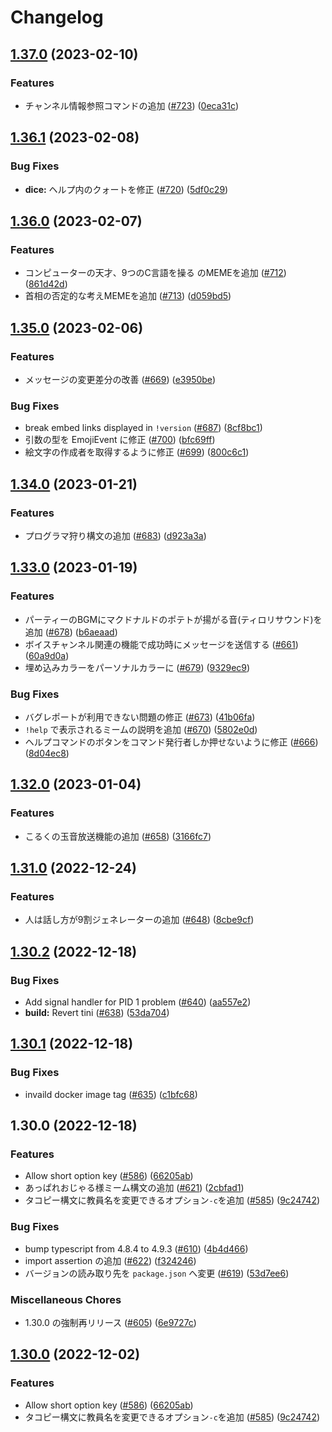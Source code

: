 # Changelog

## [1.37.0](https://github.com/approvers/OreOreBot2/compare/oreorebot2-v1.36.1...oreorebot2-v1.37.0) (2023-02-10)


### Features

* チャンネル情報参照コマンドの追加 ([#723](https://github.com/approvers/OreOreBot2/issues/723)) ([0eca31c](https://github.com/approvers/OreOreBot2/commit/0eca31c70b0adb453aac3bc45976bb811eb2decf))

## [1.36.1](https://github.com/approvers/OreOreBot2/compare/oreorebot2-v1.36.0...oreorebot2-v1.36.1) (2023-02-08)


### Bug Fixes

* **dice:** ヘルプ内のクォートを修正 ([#720](https://github.com/approvers/OreOreBot2/issues/720)) ([5df0c29](https://github.com/approvers/OreOreBot2/commit/5df0c29eda7df163dcc6118b24f42e488b8f7c83))

## [1.36.0](https://github.com/approvers/OreOreBot2/compare/oreorebot2-v1.35.0...oreorebot2-v1.36.0) (2023-02-07)


### Features

* コンピューターの天才、9つのC言語を操る のMEMEを追加 ([#712](https://github.com/approvers/OreOreBot2/issues/712)) ([861d42d](https://github.com/approvers/OreOreBot2/commit/861d42dec9aa0c42e4bb7e1a961fa24eb05c71de))
* 首相の否定的な考えMEMEを追加 ([#713](https://github.com/approvers/OreOreBot2/issues/713)) ([d059bd5](https://github.com/approvers/OreOreBot2/commit/d059bd5a56a53dc16bded843ad3d143694062e94))

## [1.35.0](https://github.com/approvers/OreOreBot2/compare/oreorebot2-v1.34.0...oreorebot2-v1.35.0) (2023-02-06)


### Features

* メッセージの変更差分の改善 ([#669](https://github.com/approvers/OreOreBot2/issues/669)) ([e3950be](https://github.com/approvers/OreOreBot2/commit/e3950bebd5693848fa5798fc2ff64cf74f5b069b))


### Bug Fixes

* break embed links displayed in `!version` ([#687](https://github.com/approvers/OreOreBot2/issues/687)) ([8cf8bc1](https://github.com/approvers/OreOreBot2/commit/8cf8bc16b4b71c76807b3ad84d0db41e529368a5))
* 引数の型を EmojiEvent に修正 ([#700](https://github.com/approvers/OreOreBot2/issues/700)) ([bfc69ff](https://github.com/approvers/OreOreBot2/commit/bfc69ff09c4cc0491adfedbabd50386e30c18bf4))
* 絵文字の作成者を取得するように修正 ([#699](https://github.com/approvers/OreOreBot2/issues/699)) ([800c6c1](https://github.com/approvers/OreOreBot2/commit/800c6c149c51c1338ba14bee2f62ed5e1db23fd3))

## [1.34.0](https://github.com/approvers/OreOreBot2/compare/oreorebot2-v1.33.0...oreorebot2-v1.34.0) (2023-01-21)


### Features

* プログラマ狩り構文の追加 ([#683](https://github.com/approvers/OreOreBot2/issues/683)) ([d923a3a](https://github.com/approvers/OreOreBot2/commit/d923a3ad96e5da6163eb6c8b3d3a1dedcb0e6b98))

## [1.33.0](https://github.com/approvers/OreOreBot2/compare/oreorebot2-v1.32.0...oreorebot2-v1.33.0) (2023-01-19)


### Features

* パーティーのBGMにマクドナルドのポテトが揚がる音(ティロリサウンド)を追加 ([#678](https://github.com/approvers/OreOreBot2/issues/678)) ([b6aeaad](https://github.com/approvers/OreOreBot2/commit/b6aeaad871dc3a1af140e1ab241fdc1380666229))
* ボイスチャンネル関連の機能で成功時にメッセージを送信する ([#661](https://github.com/approvers/OreOreBot2/issues/661)) ([60a9d0a](https://github.com/approvers/OreOreBot2/commit/60a9d0aaa6790b77f1ef4db860d85130387ee6d2))
* 埋め込みカラーをパーソナルカラーに ([#679](https://github.com/approvers/OreOreBot2/issues/679)) ([9329ec9](https://github.com/approvers/OreOreBot2/commit/9329ec9521148e8b088091e2b3400a032356ca41))


### Bug Fixes

* バグレポートが利用できない問題の修正 ([#673](https://github.com/approvers/OreOreBot2/issues/673)) ([41b06fa](https://github.com/approvers/OreOreBot2/commit/41b06fae467697877f87563d4f6a994f3b85f9d0))
* `!help` で表示されるミームの説明を追加 ([#670](https://github.com/approvers/OreOreBot2/issues/670)) ([5802e0d](https://github.com/approvers/OreOreBot2/commit/5802e0df7e67319bb146d38c25249d14c663b030))
* ヘルプコマンドのボタンをコマンド発行者しか押せないように修正 ([#666](https://github.com/approvers/OreOreBot2/issues/666)) ([8d04ec8](https://github.com/approvers/OreOreBot2/commit/8d04ec8720a96ccb190e9ef6b65fafe938ac4e9c))

## [1.32.0](https://github.com/approvers/OreOreBot2/compare/oreorebot2-v1.31.0...oreorebot2-v1.32.0) (2023-01-04)


### Features

* こるくの玉音放送機能の追加 ([#658](https://github.com/approvers/OreOreBot2/issues/658)) ([3166fc7](https://github.com/approvers/OreOreBot2/commit/3166fc7f8a4b3f8e10c58d828292ae0d3bca7e1a))

## [1.31.0](https://github.com/approvers/OreOreBot2/compare/oreorebot2-v1.30.2...oreorebot2-v1.31.0) (2022-12-24)


### Features

* 人は話し方が9割ジェネレーターの追加 ([#648](https://github.com/approvers/OreOreBot2/issues/648)) ([8cbe9cf](https://github.com/approvers/OreOreBot2/commit/8cbe9cffc02155561eb9bc9c0dd532896281fdc3))

## [1.30.2](https://github.com/approvers/OreOreBot2/compare/oreorebot2-v1.30.1...oreorebot2-v1.30.2) (2022-12-18)


### Bug Fixes

* Add signal handler for PID 1 problem ([#640](https://github.com/approvers/OreOreBot2/issues/640)) ([aa557e2](https://github.com/approvers/OreOreBot2/commit/aa557e2dc6de08f6288b21fa7078391b604dfaa5))
* **build:** Revert tini ([#638](https://github.com/approvers/OreOreBot2/issues/638)) ([53da704](https://github.com/approvers/OreOreBot2/commit/53da7040198f8076dfee5770354a70fdc38f2314))

## [1.30.1](https://github.com/approvers/OreOreBot2/compare/oreorebot2-v1.30.0...oreorebot2-v1.30.1) (2022-12-18)


### Bug Fixes

* invaild docker image tag ([#635](https://github.com/approvers/OreOreBot2/issues/635)) ([c1bfc68](https://github.com/approvers/OreOreBot2/commit/c1bfc68cc9594a38a1bf4a0d51782815020288e6))

## 1.30.0 (2022-12-18)


### Features

* Allow short option key ([#586](https://github.com/approvers/OreOreBot2/issues/586)) ([66205ab](https://github.com/approvers/OreOreBot2/commit/66205ab6f6b613d02e56f81562ac954de12b9fa0))
* あっぱれおじゃる様ミーム構文の追加 ([#621](https://github.com/approvers/OreOreBot2/issues/621)) ([2cbfad1](https://github.com/approvers/OreOreBot2/commit/2cbfad1dbdd3ce83924b4f243a1e099967dcaa9e))
* タコピー構文に教員名を変更できるオプション`-c`を追加 ([#585](https://github.com/approvers/OreOreBot2/issues/585)) ([9c24742](https://github.com/approvers/OreOreBot2/commit/9c247428114ef7ad297bc6f396a35885cad42c07))


### Bug Fixes

* bump typescript from 4.8.4 to 4.9.3 ([#610](https://github.com/approvers/OreOreBot2/issues/610)) ([4b4d466](https://github.com/approvers/OreOreBot2/commit/4b4d466d61a14e82b94ed11cc7ce80bcba573f0c))
* import assertion の追加 ([#622](https://github.com/approvers/OreOreBot2/issues/622)) ([f324246](https://github.com/approvers/OreOreBot2/commit/f324246583a8b59996716a2d1a298f5bf96565d7))
* バージョンの読み取り先を `package.json` へ変更 ([#619](https://github.com/approvers/OreOreBot2/issues/619)) ([53d7ee6](https://github.com/approvers/OreOreBot2/commit/53d7ee6a4c0cac87bdfa1e8bea47e3a330c6658e))


### Miscellaneous Chores

* 1.30.0 の強制再リリース ([#605](https://github.com/approvers/OreOreBot2/issues/605)) ([6e9727c](https://github.com/approvers/OreOreBot2/commit/6e9727cedca128abad12aff68a6aa8e14f1ad818))

## [1.30.0](https://github.com/approvers/OreOreBot2/compare/v1.29.0...v1.30.0) (2022-12-02)


### Features

* Allow short option key ([#586](https://github.com/approvers/OreOreBot2/issues/586)) ([66205ab](https://github.com/approvers/OreOreBot2/commit/66205ab6f6b613d02e56f81562ac954de12b9fa0))
* タコピー構文に教員名を変更できるオプション`-c`を追加 ([#585](https://github.com/approvers/OreOreBot2/issues/585)) ([9c24742](https://github.com/approvers/OreOreBot2/commit/9c247428114ef7ad297bc6f396a35885cad42c07))
